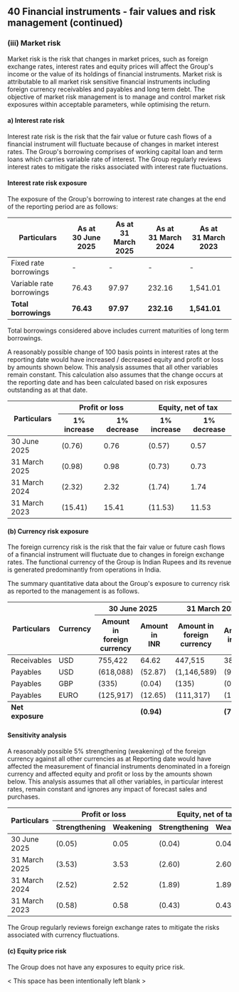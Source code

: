 ## 40 Financial instruments - fair values and risk management (continued)

### (iii) Market risk

Market risk is the risk that changes in market prices, such as foreign exchange rates, interest rates and equity prices will affect the Group's income or the value of its holdings of financial instruments. Market risk is attributable to all market risk sensitive financial instruments including foreign currency receivables and payables and long term debt. The objective of market risk management is to manage and control market risk exposures within acceptable parameters, while optimising the return.

#### a) Interest rate risk

Interest rate risk is the risk that the fair value or future cash flows of a financial instrument will fluctuate because of changes in market interest rates. The Group's borrowing comprises of working capital loan and term loans which carries variable rate of interest. The Group regularly reviews interest rates to mitigate the risks associated with interest rate fluctuations.

#### Interest rate risk exposure

The exposure of the Group's borrowing to interest rate changes at the end of the reporting period are as follows:

<table><thead><tr><th>Particulars</th><th>As at<br>30 June 2025</th><th>As at<br>31 March 2025</th><th>As at<br>31 March 2024</th><th>As at<br>31 March 2023</th></tr></thead><tbody><tr><td>Fixed rate borrowings</td><td>-</td><td>-</td><td>-</td><td>-</td></tr><tr><td>Variable rate borrowings</td><td>76.43</td><td>97.97</td><td>232.16</td><td>1,541.01</td></tr><tr><td><strong>Total borrowings</strong></td><td><strong>76.43</strong></td><td><strong>97.97</strong></td><td><strong>232.16</strong></td><td><strong>1,541.01</strong></td></tr></tbody></table>

Total borrowings considered above includes current maturities of long term borrowings.

A reasonably possible change of 100 basis points in interest rates at the reporting date would have increased / decreased equity and profit or loss by amounts shown below. This analysis assumes that all other variables remain constant. This calculation also assumes that the change occurs at the reporting date and has been calculated based on risk exposures outstanding as at that date.

<table><thead><tr><th rowspan="2">Particulars</th><th colspan="2">Profit or loss</th><th colspan="2">Equity, net of tax</th></tr><tr><th>1% increase</th><th>1% decrease</th><th>1% increase</th><th>1% decrease</th></tr></thead><tbody><tr><td>30 June 2025</td><td>(0.76)</td><td>0.76</td><td>(0.57)</td><td>0.57</td></tr><tr><td>31 March 2025</td><td>(0.98)</td><td>0.98</td><td>(0.73)</td><td>0.73</td></tr><tr><td>31 March 2024</td><td>(2.32)</td><td>2.32</td><td>(1.74)</td><td>1.74</td></tr><tr><td>31 March 2023</td><td>(15.41)</td><td>15.41</td><td>(11.53)</td><td>11.53</td></tr></tbody></table>

#### (b) Currency risk exposure

The foreign currency risk is the risk that the fair value or future cash flows of a financial instrument will fluctuate due to changes in foreign exchange rates. The functional currency of the Group is Indian Rupees and its revenue is generated predominantly from operations in India.

The summary quantitative data about the Group's exposure to currency risk as reported to the management is as follows.

<table><thead><tr><th rowspan="2">Particulars</th><th rowspan="2">Currency</th><th colspan="2">30 June 2025</th><th colspan="2">31 March 2025</th><th colspan="2">31 March 2024</th><th colspan="2">31 March 2023</th></tr><tr><th>Amount in<br>foreign currency</th><th>Amount in<br>INR</th><th>Amount in<br>foreign currency</th><th>Amount in INR</th><th>Amount in<br>foreign currency</th><th>Amount in INR</th><th>Amount in<br>foreign currency</th><th>Amount in<br>INR</th></tr></thead><tbody><tr><td>Receivables</td><td>USD</td><td>755,422</td><td>64.62</td><td>447,515</td><td>38.17</td><td>66,124</td><td>5.50</td><td>170,555</td><td>14.00</td></tr><tr><td>Payables</td><td>USD</td><td>(618,088)</td><td>(52.87)</td><td>(1,146,589)</td><td>(98.44)</td><td>(536,455)</td><td>(44.70)</td><td>(285,622)</td><td>(23.50)</td></tr><tr><td>Payables</td><td>GBP</td><td>(335)</td><td>(0.04)</td><td>(135)</td><td>(0.01)</td><td>(135)</td><td>(0.01)</td><td>(2,057)</td><td>(0.20)</td></tr><tr><td>Payables</td><td>EURO</td><td>(125,917)</td><td>(12.65)</td><td>(111,317)</td><td>(10.27)</td><td>(124,532)</td><td>(11.20)</td><td>(20,042)</td><td>(1.80)</td></tr></tbody><tfoot><tr><td><strong>Net exposure</strong></td><td></td><td></td><td><strong>(0.94)</strong></td><td></td><td><strong>(70.55)</strong></td><td></td><td><strong>(50.41)</strong></td><td></td><td><strong>(11.50)</strong></td></tr></tfoot></table>

#### Sensitivity analysis

A reasonably possible 5% strengthening (weakening) of the foreign currency against all other currencies as at Reporting date would have affected the measurement of financial instruments denominated in a foreign currency and affected equity and profit or loss by the amounts shown below. This analysis assumes that all other variables, in particular interest rates, remain constant and ignores any impact of forecast sales and purchases.

<table><thead><tr><th rowspan="2">Particulars</th><th colspan="2">Profit or loss</th><th colspan="2">Equity, net of tax</th></tr><tr><th>Strengthening</th><th>Weakening</th><th>Strengthening</th><th>Weakening</th></tr></thead><tbody><tr><td>30 June 2025</td><td>(0.05)</td><td>0.05</td><td>(0.04)</td><td>0.04</td></tr><tr><td>31 March 2025</td><td>(3.53)</td><td>3.53</td><td>(2.60)</td><td>2.60</td></tr><tr><td>31 March 2024</td><td>(2.52)</td><td>2.52</td><td>(1.89)</td><td>1.89</td></tr><tr><td>31 March 2023</td><td>(0.58)</td><td>0.58</td><td>(0.43)</td><td>0.43</td></tr></tbody></table>

The Group regularly reviews foreign exchange rates to mitigate the risks associated with currency fluctuations.

#### (c) Equity price risk

The Group does not have any exposures to equity price risk.

< This space has been intentionally left blank >